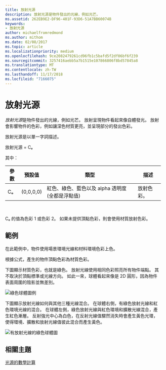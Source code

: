 ```yaml
---
title: 放射光源
description: 放射光源是物件發出的光線，例如光芒。
ms.assetid: 262EB9E2-DF96-401F-93D6-51A7BB60074B
keywords:
- 放射光源
author: michaelfromredmond
ms.author: mithom
ms.date: 02/08/2017
ms.topic: article
ms.localizationpriority: medium
ms.openlocfilehash: 9ce2082479261cd96fb1c5bafd5f2df06bf6f239
ms.sourcegitcommit: 3257416aebb5a7b1515e107866806f8bd57845a8
ms.translationtype: MT
ms.contentlocale: zh-TW
ms.lasthandoff: 11/17/2018
ms.locfileid: "7166075"
---
```

# <a name="emissive-lighting"></a>放射光源


*放射光源*是物件發出的光線，例如光芒。 放射呈現物件看起來像自體發光。 放射會影響物件的色彩，例如讓深色材質更亮，並呈現部分的發出色彩。

放射光源是以單一字詞描述。

放射光源 = Cₑ

其中：

| 參數 | 預設值 | 類型                                                                 | 描述     |
|-----------|---------------|----------------------------------------------------------------------|-----------------|
| Cₑ        | (0,0,0,0)     | 紅色、綠色、藍色以及 alpha 透明度 (全都是浮點值) | 放射色彩。 |

 

Cₑ 的值為色彩 1 或色彩 2。 如果未提供頂點色彩，則會使用材質放射色彩。

## <a name="span-idexamplespanspan-idexamplespanspan-idexamplespanexample"></a><span id="Example"></span><span id="example"></span><span id="EXAMPLE"></span>範例


在此範例中，物件使用場景環境光線和材料環境色彩上色。

根據公式，產生的物件頂點色彩為材質色彩。

下圖顯示材質色彩，也就是綠色。 放射光線使用相同色彩照亮所有物件端點。 其不取決於頂點標準或光線方向。 如此一來，球體看起來像是 2D 圓形，因為物件表面周圍的陰影並無差別。

![綠色球體圖例](images/lighte.jpg)

下圖顯示放射光線如何與其他三種光線混合。 在球體右側，有綠色放射光線和紅色環境光線的混合。 在球體左側，綠色放射光線與紅色環境和擴散光線混合，產生紅色漸層。 反射強光中心為白色，在反射光線值驟然消失時會產生黃色光環，使得環境、擴散和放射光線值彼此混合而產生黃色。

![有放射光線的綠色球體圖](images/lightadse.jpg)

## <a name="span-idrelated-topicsspanrelated-topics"></a><span id="related-topics"></span>相關主題


[光源的數學計算](mathematics-of-lighting.md)

 

 




